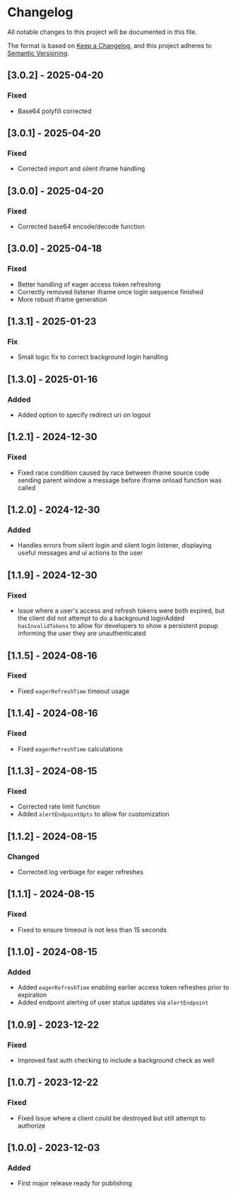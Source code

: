 # Changelog

All notable changes to this project will be documented in this file.

The format is based on [Keep a Changelog](https://keepachangelog.com/en/1.0.0/),
and this project adheres to [Semantic Versioning](https://semver.org/spec/v2.0.0.html).

## [3.0.2] - 2025-04-20

### Fixed

- Base64 polyfill corrected

## [3.0.1] - 2025-04-20

### Fixed

- Corrected import and silent iframe handling

## [3.0.0] - 2025-04-20

### Fixed

- Corrected base64 encode/decode function

## [3.0.0] - 2025-04-18

### Fixed

- Better handling of eager access token refreshing
- Correctly removed listener iframe once login sequence finished
- More robust iframe generation

## [1.3.1] - 2025-01-23

### Fix

- Small logic fix to correct background login handling

## [1.3.0] - 2025-01-16

### Added

- Added option to specify redirect uri on logout

## [1.2.1] - 2024-12-30

### Fixed

- Fixed race condition caused by race between iframe source code sending parent window a message before iframe onload function was called

## [1.2.0] - 2024-12-30

### Added

- Handles errors from silent login and silent login listener, displaying useful messages and ui actions to the user

## [1.1.9] - 2024-12-30

### Fixed

- Issue where a user's access and refresh tokens were both expired, but the client did not attempt to do a background loginAdded `hasInvalidTokens` to allow for developers to show a persistent popup informing the user they are unauthenticated

## [1.1.5] - 2024-08-16

### Fixed

- Fixed `eagerRefreshTime` timeout usage

## [1.1.4] - 2024-08-16

### Fixed

- Fixed `eagerRefreshTime` calculations

## [1.1.3] - 2024-08-15

### Fixed

- Corrected rate limit function
- Added `alertEndpointOpts` to allow for customization

## [1.1.2] - 2024-08-15

### Changed

- Corrected log verbiage for eager refreshes

## [1.1.1] - 2024-08-15

### Fixed

- Fixed to ensure timeout is not less than 15 seconds

## [1.1.0] - 2024-08-15

### Added

- Added `eagerRefreshTime` enabling earlier access token refreshes prior to expiration
- Added endpoint alerting of user status updates via `alertEndpoint`

## [1.0.9] - 2023-12-22

### Fixed

- Improved fast auth checking to include a background check as well

## [1.0.7] - 2023-12-22

### Fixed

- Fixed issue where a client could be destroyed but still attempt to authorize

## [1.0.0] - 2023-12-03

### Added

- First major release ready for publishing
